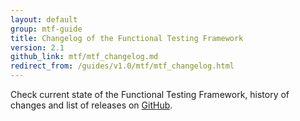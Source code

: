 ```yaml
---
layout: default
group: mtf-guide
title: Changelog of the Functional Testing Framework
version: 2.1
github_link: mtf/mtf_changelog.md
redirect_from: /guides/v1.0/mtf/mtf_changelog.html
---
```


Check current state of the Functional Testing Framework, history of changes and list of releases on [GitHub][].

[GitHub]: https://github.com/magento/mtf/blob/develop/CHANGELOG.md
